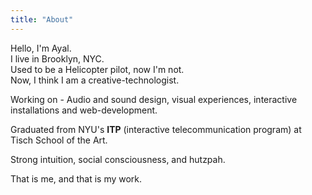 ```yaml
---
title: "About"
---
```


Hello, I'm Ayal.<br>
I live in Brooklyn, NYC.<br>
Used to be a Helicopter pilot, now I'm not.<br>
Now, I think I am a creative-technologist.<br>

Working on - Audio and sound design, visual experiences, interactive installations and web-development.

Graduated from NYU's <b>ITP</b> (interactive telecommunication program) at Tisch School of the Art.<br>

Strong intuition, social consciousness, and hutzpah. <br>

That is me, and that is my work.
